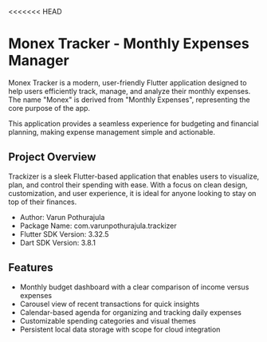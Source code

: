 <<<<<<< HEAD
# Monex Tracker - Monthly Expenses Manager

Monex Tracker is a modern, user-friendly Flutter application designed to help users efficiently track, manage, and analyze their monthly expenses. The name "Monex" is derived from "Monthly Expenses", representing the core purpose of the app.

This application provides a seamless experience for budgeting and financial planning, making expense management simple and actionable.

## Project Overview

Trackizer is a sleek Flutter-based application that enables users to visualize, plan, and control their spending with ease. With a focus on clean design, customization, and user experience, it is ideal for anyone looking to stay on top of their finances.

- Author: Varun Pothurajula  
- Package Name: com.varunpothurajula.trackizer  
- Flutter SDK Version: 3.32.5  
- Dart SDK Version: 3.8.1

## Features

- Monthly budget dashboard with a clear comparison of income versus expenses  
- Carousel view of recent transactions for quick insights  
- Calendar-based agenda for organizing and tracking daily expenses  
- Customizable spending categories and visual themes  
- Persistent local data storage with scope for cloud integration